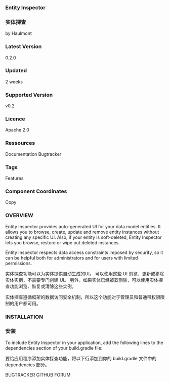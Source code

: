 ### Entity Inspector
### 实体探查
by Haulmont

### Latest Version
0.2.0

### Updated
2 weeks

### Supported Version
v0.2

### Licence
Apache 2.0

### Ressources
Documentation
Bugtracker

### Tags
Features

### Component Coordinates
Copy 

### OVERVIEW
Entity Inspector provides auto-generated UI for your data model entities. It allows you to browse, create, update and remove entity instances without creating any specific UI. Also, if your entity is soft-deleted, Entity Inspector lets you browse, restore or wipe out deleted instances.

Entity Inspector respects data access constraints imposed by security, so it can be helpful both for administrators and for users with limited permissions.

实体探查功能可以为实体提供自动生成的UI。 可以使用这些 UI 浏览、更新或移除实体实例，不需要专门创建 UI。
另外，如果实体已经被软删除，可以使用实体探查功能浏览、恢复或清除这些实例。

实体探查遵循框架的数据访问安全机制，所以这个功能对于管理员和普通带权限限制的用户都可用。

### INSTALLATION
### 安装

To include Entity Inspector in your application, add the following lines to the dependencies section of your build.gradle file:

要给应用程序添加实体探查功能，将以下行添加到你的 build.gradle 文件中的 dependencies 部分。


BUGTRACKER
GITHUB
FORUM 